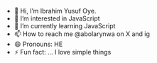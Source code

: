 - 👋 Hi, I’m Ibrahim Yusuf Oye.
- 👀 I’m interested in JavaScript 
- 🌱 I’m currently learning JavaScript
- 📫 How to reach me  @abolarynwa on X and ig
- 😄 Pronouns: HE
- ⚡ Fun fact: ... I love simple things

<!---
thedivergentking/thedivergentking is a ✨ special ✨ repository because its `README.md` (this file) appears on your GitHub profile.
You can click the Preview link to take a look at your changes.
--->

